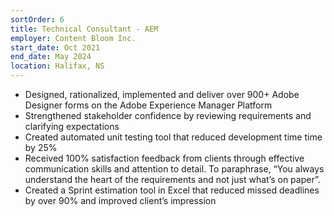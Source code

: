 ```yaml
---
sortOrder: 6
title: Technical Consultant - AEM
employer: Content Bloom Inc.
start_date: Oct 2021
end_date: May 2024
location: Halifax, NS
---
```

-	Designed, rationalized, implemented and deliver over 900+ Adobe Designer forms on the Adobe Experience Manager Platform
-	Strengthened stakeholder confidence by reviewing requirements and clarifying expectations
-	Created automated unit testing tool that reduced development time time by 25%
-	Received 100% satisfaction feedback from clients through effective communication skills and attention to detail. To paraphrase, “You always understand the heart of the requirements and not just what’s on paper”.
-	Created a Sprint estimation tool in Excel that reduced missed deadlines by over 90% and improved client’s impression
